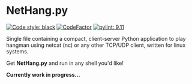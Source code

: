 # NetHang.py
[![Code style: black](https://img.shields.io/badge/code%20style-black-000000.svg)](https://github.com/psf/black)
[![CodeFactor](https://www.codefactor.io/repository/github/magnetrwn/NetHang.py/badge)](https://www.codefactor.io/repository/github/magnetrwn/NetHang.py)
[![pylint: 9.11](https://img.shields.io/badge/pylint-9.11-1c7d9e.svg)](https://github.com/magnetrwn/NetHang.py/actions)

Single file containing a compact, client-server Python application to play hangman using netcat (nc) or any other TCP/UDP client, written for linux systems.

Get <b>NetHang.py</b> and run in any shell you'd like!

**Currently work in progress...**
